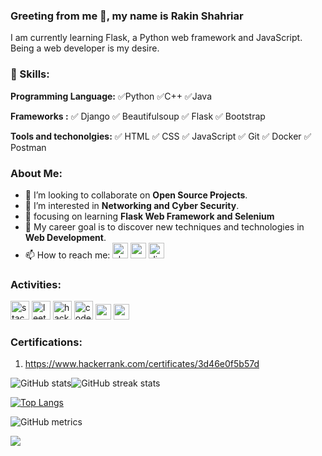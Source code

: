 ### Greeting from me 👋, my name is Rakin Shahriar
<!--[![An image of @rakinplaban's Holopin badges, which is a link to view their full Holopin profile](https://holopin.me/rakinplaban)](https://holopin.io/@rakinplaban)-->

I am currently learning Flask, a Python web framework and JavaScript. Being a web developer is my desire. 

### 🎳 Skills: 
**Programming Language:** ✅Python  ✅C++  ✅Java

**Frameworks :** ✅ Django  ✅ Beautifulsoup ✅ Flask ✅ Bootstrap

**Tools and techonolgies:** ✅ HTML ✅ CSS ✅ JavaScript ✅ Git ✅ Docker ✅ Postman


### About Me: 
- 💞 I’m looking to collaborate on **Open Source Projects**. 
- 👀 I’m interested in **Networking and Cyber Security**.
- 🌱 focusing on learning **Flask Web Framework and Selenium**
- 🥅 My career goal is to discover new techniques and technologies in **Web Development**.
- 📫 How to reach me: [<img src='https://winaero.com/blog/wp-content/uploads/2020/04/Skype-Icon-Logo-Big-256-2020.png' alt='skype' height='25'>](https://join.skype.com/invite/wdX8t4JazeJ7) [<img src='https://pbs.twimg.com/media/ERM-m8qXYAEpafU.png' alt='e-mail' height='25'>](mailto:rakinshahriar54@gmail.com) [<img src='https://static-00.iconduck.com/assets.00/discord-icon-2048x2048-o5mluhz2.png' alt='discord' height='25'>](https://discord.com/users/934874604399390740) 



 
### Activities:
[<img src='https://upload.wikimedia.org/wikipedia/commons/thumb/e/ef/Stack_Overflow_icon.svg/768px-Stack_Overflow_icon.svg.png' alt='stackoverflow' height='30'>](https://stackoverflow.com/users/16396049/rakin235?tab=profile)     [<img src='https://upload.wikimedia.org/wikipedia/commons/1/19/LeetCode_logo_black.png' alt='leetcode' height='30'>](https://leetcode.com/rakin54/)  [<img src='https://upload.wikimedia.org/wikipedia/commons/6/65/HackerRank_logo.png' alt='hackerrank' height='30'>](https://www.hackerrank.com/rakinshahriar54?hr_r=1)  [<img src='https://lh3.googleusercontent.com/WsR_f03nbqW3qZjCZeXUYmnmhSWXo3hQhLX9hgl9QHydCgbXQi_VJeAwnmtuIgTHKdQ=h200' alt='codeforces' height='30'>](https://codeforces.com/profile/RakinSP) [<img src='https://s4-recruiting.cdn.greenhouse.io/external_greenhouse_job_boards/logos/400/037/100/original/CodeSignal_Symbol_RGB.png?1665521048' alt='codesignal' height='25'>](https://app.codesignal.com/profile/rakin_shah_p) [<img src='https://encrypted-tbn0.gstatic.com/images?q=tbn:ANd9GcQeuxPrzfkLTQ-k7vanooOy_qq9Vye2LBjlW0yD8G7wJw&s' alt='codingame' height='25'>](https://www.codingame.com/profile/6a1471f84e75952896860e9f55bd5c262906375)


### Certifications:
1. https://www.hackerrank.com/certificates/3d46e0f5b57d

![GitHub stats](https://github-readme-stats.vercel.app/api?username=rakinplaban&show_icons=true&theme=dark)![GitHub streak stats](https://github-readme-streak-stats.herokuapp.com/?user=rakinplaban&theme=radical)  

[![Top Langs](https://github-readme-stats.vercel.app/api/top-langs/?username=rakinplaban&theme=dark)](https://github.com/anuraghazra/github-readme-stats)

![GitHub metrics](https://metrics.lecoq.io/rakinplaban) 
<!-- ![GitHub Activity Graph](https://activity-graph.herokuapp.com/graph?username=rakinplaban)   -->






<!-- GitHub Profile Views Counter -->
![](https://komarev.com/ghpvc/?username=rakinplaban)
